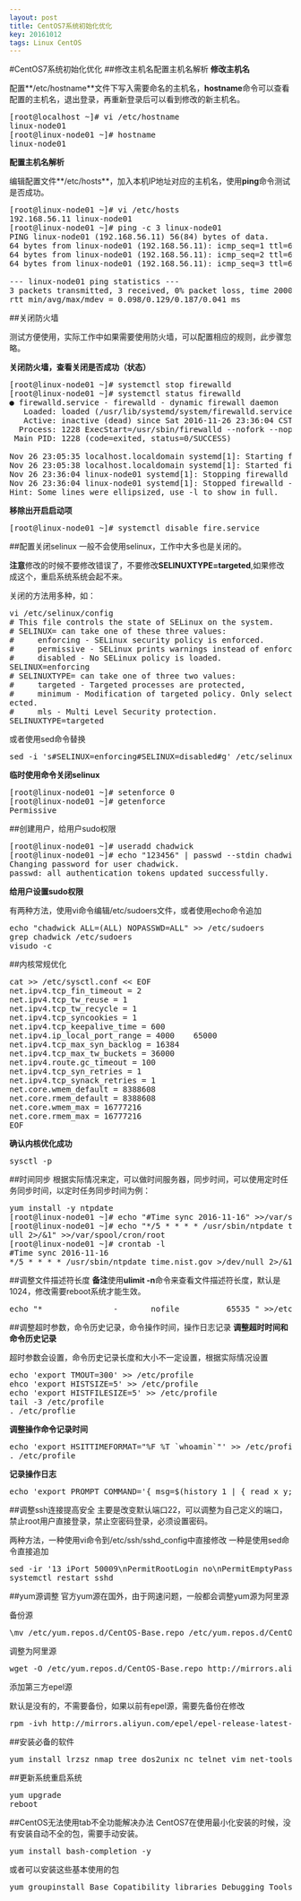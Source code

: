 ```yaml
---
layout: post
title: CentOS7系统初始化优化
key: 20161012
tags: Linux CentOS
---
```


#CentOS7系统初始化优化
##修改主机名配置主机名解析
**修改主机名**

配置**/etc/hostname**文件下写入需要命名的主机名，**hostname**命令可以查看配置的主机名，退出登录，再重新登录后可以看到修改的新主机名。
<pre>
[root@localhost ~]# vi /etc/hostname
linux-node01
[root@linux-node01 ~]# hostname
linux-node01
</pre>
**配置主机名解析**

编辑配置文件**/etc/hosts**，加入本机IP地址对应的主机名，使用**ping**命令测试是否成功。
<pre>
[root@linux-node01 ~]# vi /etc/hosts
192.168.56.11 linux-node01
[root@linux-node01 ~]# ping -c 3 linux-node01
PING linux-node01 (192.168.56.11) 56(84) bytes of data.
64 bytes from linux-node01 (192.168.56.11): icmp_seq=1 ttl=64 time=0.187 ms
64 bytes from linux-node01 (192.168.56.11): icmp_seq=2 ttl=64 time=0.098 ms
64 bytes from linux-node01 (192.168.56.11): icmp_seq=3 ttl=64 time=0.103 ms

--- linux-node01 ping statistics ---
3 packets transmitted, 3 received, 0% packet loss, time 2000ms
rtt min/avg/max/mdev = 0.098/0.129/0.187/0.041 ms
</pre>
##关闭防火墙

测试方便使用，实际工作中如果需要使用防火墙，可以配置相应的规则，此步骤忽略。

**关闭防火墙，查看关闭是否成功（状态）**
<pre>
[root@linux-node01 ~]# systemctl stop firewalld
[root@linux-node01 ~]# systemctl status firewalld
● firewalld.service - firewalld - dynamic firewall daemon
   Loaded: loaded (/usr/lib/systemd/system/firewalld.service; enabled; vendor preset: enabled)
   Active: inactive (dead) since Sat 2016-11-26 23:36:04 CST; 44s ago
  Process: 1228 ExecStart=/usr/sbin/firewalld --nofork --nopid $FIREWALLD_ARGS (code=exited, status=0/SUCCESS)
 Main PID: 1228 (code=exited, status=0/SUCCESS)

Nov 26 23:05:35 localhost.localdomain systemd[1]: Starting firewalld - dynami....
Nov 26 23:05:38 localhost.localdomain systemd[1]: Started firewalld - dynamic....
Nov 26 23:36:04 linux-node01 systemd[1]: Stopping firewalld - dynamic firewal....
Nov 26 23:36:04 linux-node01 systemd[1]: Stopped firewalld - dynamic firewall....
Hint: Some lines were ellipsized, use -l to show in full.
</pre>
**移除出开启启动项**
<pre>
[root@linux-node01 ~]# systemctl disable fire.service
</pre>
##配置关闭selinux
一般不会使用selinux，工作中大多也是关闭的。

**注意**修改的时候不要修改错误了，不要修改**SELINUXTYPE=targeted**,如果修改成这个，重启系统系统会起不来。

关闭的方法用多种，如：
<pre>
vi /etc/selinux/config
# This file controls the state of SELinux on the system.
# SELINUX= can take one of these three values:
#     enforcing - SELinux security policy is enforced.
#     permissive - SELinux prints warnings instead of enforcing.
#     disabled - No SELinux policy is loaded.
SELINUX=enforcing
# SELINUXTYPE= can take one of three two values:
#     targeted - Targeted processes are protected,
#     minimum - Modification of targeted policy. Only selected processes are prot
ected.
#     mls - Multi Level Security protection.
SELINUXTYPE=targeted
</pre>
或者使用sed命令替换
<pre>
sed -i 's#SELINUX=enforcing#SELINUX=disabled#g' /etc/selinux/config
</pre>
**临时使用命令关闭selinux**
<pre>
[root@linux-node01 ~]# setenforce 0
[root@linux-node01 ~]# getenforce 
Permissive
</pre>
##创建用户，给用户sudo权限
<pre>
[root@linux-node01 ~]# useradd chadwick
[root@linux-node01 ~]# echo "123456" | passwd --stdin chadwick
Changing password for user chadwick.
passwd: all authentication tokens updated successfully.
</pre>
**给用户设置sudo权限**

有两种方法，使用vi命令编辑/etc/sudoers文件，或者使用echo命令追加
<pre>
echo "chadwick ALL=(ALL) NOPASSWD=ALL" >> /etc/sudoers
grep chadwick /etc/sudoers
visudo -c
</pre>
##内核常规优化
<pre>
cat >> /etc/sysctl.conf << EOF
net.ipv4.tcp_fin_timeout = 2
net.ipv4.tcp_tw_reuse = 1
net.ipv4.tcp_tw_recycle = 1
net.ipv4.tcp_syncookies = 1
net.ipv4.tcp_keepalive_time = 600
net.ipv4.ip_local_port_range = 4000    65000
net.ipv4.tcp_max_syn_backlog = 16384
net.ipv4.tcp_max_tw_buckets = 36000
net.ipv4.route.gc_timeout = 100
net.ipv4.tcp_syn_retries = 1
net.ipv4.tcp_synack_retries = 1
net.core.wmem_default = 8388608
net.core.rmem_default = 8388608
net.core.wmem_max = 16777216
net.core.rmem_max = 16777216
EOF
</pre>
**确认内核优化成功**
<pre>
sysctl -p
</pre>
##时间同步
根据实际情况来定，可以做时间服务器，同步时间，可以使用定时任务同步时间，以定时任务同步时间为例：
<pre>
yum install -y ntpdate
[root@linux-node01 ~]# echo "#Time sync 2016-11-16" >>/var/spool/cron/root
[root@linux-node01 ~]# echo "*/5 * * * * /usr/sbin/ntpdate time.nist.gov >/dev/n
ull 2>/&1" >>/var/spool/cron/root 
[root@linux-node01 ~]# crontab -l
#Time sync 2016-11-16
*/5 * * * * /usr/sbin/ntpdate time.nist.gov >/dev/null 2>/&1
</pre>
##调整文件描述符长度
**备注**使用**ulimit -n**命令来查看文件描述符长度，默认是1024，修改需要reboot系统才能生效。
<pre>
echo "*               -       nofile          65535 " >>/etc/security/limits.conf
</pre>
##调整超时参数，命令历史记录，命令操作时间，操作日志记录
**调整超时时间和命令历史记录**

超时参数会设置，命令历史记录长度和大小不一定设置，根据实际情况设置
<pre>
echo 'export TMOUT=300' >> /etc/profile
ehco 'export HISTSIZE=5' >> /etc/profile
echo 'export HISTFILESIZE=5' >> /etc/profile
tail -3 /etc/profile
. /etc/proflie
</pre>
**调整操作命令记录时间**
<pre>
echo 'export HSITTIMEFORMAT="%F %T `whoamin`"' >> /etc/profile
. /etc/profile
</pre>
**记录操作日志**
<pre>
echo 'export PROMPT_COMMAND='{ msg=$(history 1 | { read x y; echo $y; });logger "[euid=$(whoami)]":$(who am i)[`pwd`]"$msg"; }''>>/etc/profile
</pre>
##调整ssh连接提高安全
主要是改变默认端口22，可以调整为自己定义的端口，禁止root用户直接登录，禁止空密码登录，必须设置密码。

两种方法，一种使用vi命令到/etc/ssh/sshd_config中直接修改
一种是使用sed命令直接追加
<pre>
sed -ir '13 iPort 50009\nPermitRootLogin no\nPermitEmptyPasswords no' /etc/ssh/sshd_config
systemctl restart sshd
</pre>
##yum源调整
官方yum源在国外，由于网速问题，一般都会调整yum源为阿里源

备份源
<pre>
\mv /etc/yum.repos.d/CentOS-Base.repo /etc/yum.repos.d/CentOS-Base.repo.backup
</pre>
调整为阿里源
<pre>
wget -O /etc/yum.repos.d/CentOS-Base.repo http://mirrors.aliyun.com/repo/Centos-7.repo
</pre>
添加第三方epel源

默认是没有的，不需要备份，如果以前有epel源，需要先备份在修改
<pre>
rpm -ivh http://mirrors.aliyun.com/epel/epel-release-latest-7.noarch.rpm
</pre>
##安装必备的软件
<pre>
yum install lrzsz nmap tree dos2unix nc telnet vim net-tools wget -y
</pre>
##更新系统重启系统
<pre>
yum upgrade
reboot
</pre>
##CentOS无法使用tab不全功能解决办法
CentOS7在使用最小化安装的时候，没有安装自动不全的包，需要手动安装。
<pre>
yum install bash-completion -y
</pre>
或者可以安装这些基本使用的包
<pre>
yum groupinstall Base Copatibility libraries Debugging Tools Dial-up Networking suppport Hardware monitoring utilities Performance Tools Devlopment tools
</pre>
